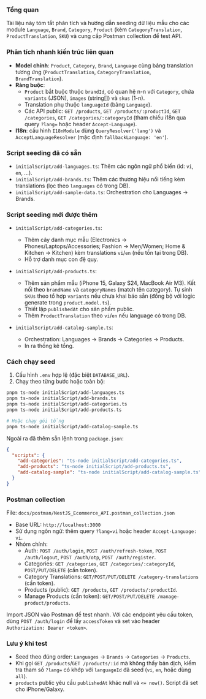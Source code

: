 ### Tổng quan

Tài liệu này tóm tắt phân tích và hướng dẫn seeding dữ liệu mẫu cho các module `Language`, `Brand`, `Category`, `Product` (kèm `CategoryTranslation`, `ProductTranslation`, `SKU`) và cung cấp Postman collection để test API.

### Phân tích nhanh kiến trúc liên quan

- **Model chính**: `Product`, `Category`, `Brand`, `Language` cùng bảng translation tương ứng (`ProductTranslation`, `CategoryTranslation`, `BrandTranslation`).
- **Ràng buộc**:
  - `Product` bắt buộc thuộc `brandId`, có quan hệ n-n với `Category`, chứa `variants` (JSON), `images` (string[]) và `skus` (1-n).
  - Translation phụ thuộc `languageId` (bảng `Language`).
  - Các API public: `GET /products`, `GET /products/:productId`, `GET /categories`, `GET /categories/:categoryId` (tham chiếu i18n qua query `?lang=` hoặc header `Accept-Language`).
- **I18n**: cấu hình `I18nModule` dùng `QueryResolver('lang')` và `AcceptLanguageResolver` (mặc định `fallbackLanguage: 'en'`).

### Script seeding đã có sẵn

- `initialScript/add-languages.ts`: Thêm các ngôn ngữ phổ biến (id: `vi`, `en`, ...).
- `initialScript/add-brands.ts`: Thêm các thương hiệu nổi tiếng kèm translations (lọc theo `languages` có trong DB).
- `initialScript/add-sample-data.ts`: Orchestration cho Languages → Brands.

### Script seeding mới được thêm

- `initialScript/add-categories.ts`:
  - Thêm cây danh mục mẫu (Electronics → Phones/Laptops/Accessories; Fashion → Men/Women; Home & Kitchen → Kitchen) kèm translations `vi`/`en` (nếu tồn tại trong DB).
  - Hỗ trợ danh mục con đệ quy.

- `initialScript/add-products.ts`:
  - Thêm sản phẩm mẫu (iPhone 15, Galaxy S24, MacBook Air M3). Kết nối theo `brandName` và `categoryNames` (match tên category). Tự sinh `SKUs` theo tổ hợp `variants` nếu chưa khai báo sẵn (đồng bộ với logic generate trong `product.model.ts`).
  - Thiết lập `publishedAt` cho sản phẩm public.
  - Thêm `ProductTranslation` theo `vi`/`en` nếu language có trong DB.

- `initialScript/add-catalog-sample.ts`:
  - Orchestration: Languages → Brands → Categories → Products.
  - In ra thống kê tổng.

### Cách chạy seed

1. Cấu hình `.env` hợp lệ (đặc biệt `DATABASE_URL`).
2. Chạy theo từng bước hoặc toàn bộ:

```bash
pnpm ts-node initialScript/add-languages.ts
pnpm ts-node initialScript/add-brands.ts
pnpm ts-node initialScript/add-categories.ts
pnpm ts-node initialScript/add-products.ts

# Hoặc chạy gói tổng
pnpm ts-node initialScript/add-catalog-sample.ts
```

Ngoài ra đã thêm sẵn lệnh trong `package.json`:

```json
{
  "scripts": {
    "add-categories": "ts-node initialScript/add-categories.ts",
    "add-products": "ts-node initialScript/add-products.ts",
    "add-catalog-sample": "ts-node initialScript/add-catalog-sample.ts"
  }
}
```

### Postman collection

File: `docs/postman/NestJS_Ecommerce_API.postman_collection.json`

- Base URL: `http://localhost:3000`
- Sử dụng ngôn ngữ: thêm query `?lang=vi` hoặc header `Accept-Language: vi`.
- Nhóm chính:
  - Auth: `POST /auth/login`, `POST /auth/refresh-token`, `POST /auth/logout`, `POST /auth/otp`, `POST /auth/register`.
  - Categories: `GET /categories`, `GET /categories/:categoryId`, `POST/PUT/DELETE` (cần token).
  - Category Translations: `GET/POST/PUT/DELETE /category-translations` (cần token).
  - Products (public): `GET /products`, `GET /products/:productId`.
  - Manage Products (cần token): `GET/POST/PUT/DELETE /manage-product/products`.

Import JSON vào Postman để test nhanh. Với các endpoint yêu cầu token, dùng `POST /auth/login` để lấy `accessToken` và set vào header `Authorization: Bearer <token>`.

### Lưu ý khi test

- Seed theo đúng order: `Languages` → `Brands` → `Categories` → `Products`.
- Khi gọi `GET /products`/`GET /products/:id` mà không thấy bản dịch, kiểm tra tham số `?lang=` có khớp với `languageId` đã seed (`vi`, `en`, hoặc dùng `all`).
- `products` public yêu cầu `publishedAt` khác null và `<= now()`. Script đã set cho iPhone/Galaxy.
